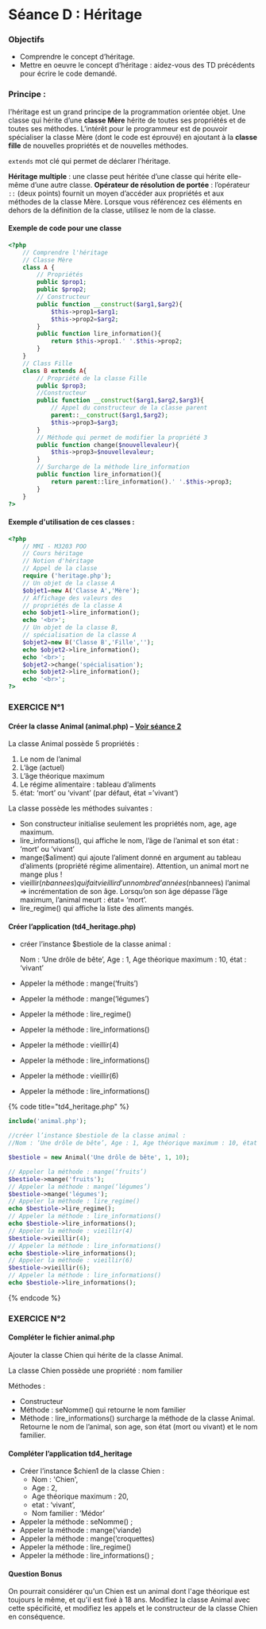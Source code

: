 # Séance D : Héritage

### Objectifs

* Comprendre le concept d’héritage.
* Mettre en oeuvre le concept d’héritage : aidez-vous des TD précédents pour écrire le code demandé.

### Principe :

l'héritage est un grand principe de la programmation orientée objet. Une classe qui hérite d’une **classe Mère** hérite de toutes ses propriétés et de toutes ses méthodes. L’intérêt pour le programmeur est de pouvoir spécialiser la classe Mère (dont le code est éprouvé) en ajoutant à la **classe fille** de nouvelles propriétés et de nouvelles méthodes.

`extends` mot clé qui permet de déclarer l’héritage.

**Héritage multiple** : une classe peut héritée d’une classe qui hérite elle-même d’une autre classe. **Opérateur de résolution de portée** : l’opérateur `::` (deux points) fournit un moyen d’accéder aux propriétés et aux méthodes de la classe Mère. Lorsque vous référencez ces éléments en dehors de la définition de la classe, utilisez le nom de la classe.

#### Exemple de code pour une classe

```php
<?php
    // Comprendre l'héritage
    // Classe Mère
    class A {
        // Propriétés
        public $prop1;
        public $prop2;
        // Constructeur
        public function __construct($arg1,$arg2){
            $this->prop1=$arg1;
            $this->prop2=$arg2;
        }
        public function lire_information(){
            return $this->prop1.' '.$this->prop2;
        }
    }
    // Class Fille
    class B extends A{
        // Propriété de la classe Fille
        public $prop3;
        //Constructeur
        public function __construct($arg1,$arg2,$arg3){
            // Appel du constructeur de la classe parent
            parent::__construct($arg1,$arg2);
            $this->prop3=$arg3;
        }
        // Méthode qui permet de modifier la propriété 3
        public function change($nouvellevaleur){
            $this->prop3=$nouvellevaleur;
        }
        // Surcharge de la méthode lire_information
        public function lire_information(){
            return parent::lire_information().' '.$this->prop3;
        }
    }
?>
```

#### Exemple d'utilisation de ces classes :

```php
<?php
    // MMI - M3203 POO
    // Cours héritage
    // Notion d'héritage
    // Appel de la classe
    require ('heritage.php');
    // Un objet de la classe A
    $objet1=new A('Classe A','Mère');
    // Affichage des valeurs des 
    // propriétés de la classe A
    echo $objet1->lire_information();
    echo '<br>';
    // Un objet de la classe B, 
    // spécialisation de la classe A
    $objet2=new B('Classe B','Fille','');
    echo $objet2->lire_information();
    echo '<br>';
    $objet2->change('spécialisation');
    echo $objet2->lire_information();
    echo '<br>';
?>
```

### EXERCICE N°1

#### Créer la classe Animal (animal.php) – [Voir séance 2](https://dannebicque.github.io/m3203/seance2/sujet.md)

La classe Animal possède 5 propriétés :

1. Le nom de l’animal
2. L’âge (actuel)
3. L’âge théorique maximum
4. Le régime alimentaire : tableau d’aliments
5. état: ‘mort’ ou ‘vivant’ (par défaut, état =’vivant’)

La classe possède les méthodes suivantes :

* Son constructeur initialise seulement les propriétés nom, age, age maximum.
* lire\_informations(), qui affiche le nom, l’âge de l’animal et son état : ’mort’ ou ‘vivant’
* mange($aliment) qui ajoute l’aliment donné en argument au tableau d’aliments (propriété régime alimentaire). Attention, un animal mort ne mange plus !
* vieillir($nbannees) qui fait vieillir d’un nombre d’années ($nbannees) l’animal => incrémentation de son âge. Lorsqu’on son âge dépasse l’âge maximum, l’animal meurt : état= ‘mort’.
* lire\_regime() qui affiche la liste des aliments mangés.

#### Créer l’application (td4\_heritage.php)

*   créer l’instance $bestiole de la classe animal :

    Nom : ‘Une drôle de bête’, Age : 1, Age théorique maximum : 10, état : ‘vivant’
* Appeler la méthode : mange(‘fruits’)
* Appeler la méthode : mange(‘légumes’)
* Appeler la méthode : lire\_regime()
* Appeler la méthode : lire\_informations()
* Appeler la méthode : vieillir(4)
* Appeler la méthode : lire\_informations()
* Appeler la méthode : vieillir(6)
* Appeler la méthode : lire\_informations()

{% code title="td4_heritage.php" %}
```php
include('animal.php');

//créer l’instance $bestiole de la classe animal : 
//Nom : ‘Une drôle de bête’, Age : 1, Age théorique maximum : 10, état : ‘vivant’

$bestiole = new Animal('Une drôle de bête', 1, 10);

// Appeler la méthode : mange(‘fruits’)
$bestiole->mange('fruits');
// Appeler la méthode : mange(‘légumes’)
$bestiole->mange('légumes');
// Appeler la méthode : lire_regime()
echo $bestiole->lire_regime();
// Appeler la méthode : lire_informations()
echo $bestiole->lire_informations();
// Appeler la méthode : vieillir(4)
$bestiole->vieillir(4);
// Appeler la méthode : lire_informations()
echo $bestiole->lire_informations();
// Appeler la méthode : vieillir(6)
$bestiole->vieillir(6);
// Appeler la méthode : lire_informations()
echo $bestiole->lire_informations();
```
{% endcode %}

### EXERCICE N°2

#### Compléter le fichier animal.php

Ajouter la classe Chien qui hérite de la classe Animal.

La classe Chien possède une propriété : nom familier

Méthodes :

* Constructeur
* Méthode : seNomme() qui retourne le nom familier
* Méthode : lire\_informations() surcharge la méthode de la classe Animal. Retourne le nom de l’animal, son age, son état (mort ou vivant) et le nom familier.

#### Compléter l’application td4\_heritage

* Créer l’instance $chien1 de la classe Chien :
  * Nom : 'Chien',
  * Age : 2,
  * Age théorique maximum : 20,
  * etat : ‘vivant’,
  * Nom familier : ‘Médor’
* Appeler la méthode : seNomme() ;
* Appeler la méthode : mange(‘viande)
* Appeler la méthode : mange(‘croquettes)
* Appeler la méthode : lire\_regime()
* Appeler la méthode : lire\_informations() ;

#### Question Bonus

On pourrait considérer qu'un Chien est un animal dont l'age théorique est toujours le même, et qu'il est fixé à 18 ans. Modifiez la classe Animal avec cette spécificité, et modifiez les appels et le constructeur de la classe Chien en conséquence.
